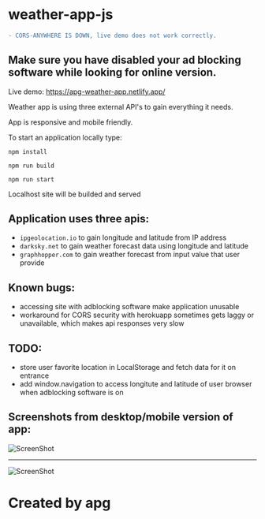 # weather-app-js
```diff
- CORS-ANYWHERE IS DOWN, live demo does not work correctly.

```

## Make sure you have disabled your ad blocking software while looking for online version.

Live demo: https://apg-weather-app.netlify.app/

Weather app is using three external API's to gain everything it needs.

App is responsive and mobile friendly.

To start an application locally type:
```
npm install
```
```
npm run build
```
```
npm run start
```

Localhost site will be builded and served

## Application uses three apis:
* `ipgeolocation.io` to gain longitude and latitude from IP address
* `darksky.net` to gain weather forecast data using longitude and latitude
* `graphhopper.com` to gain weather forecast from input value that user provide

## Known bugs:
* accessing site with adblocking software make application unusable
* workaround for CORS security with herokuapp sometimes gets laggy or unavailable, which makes api responses very slow

## TODO:
* store user favorite location in LocalStorage and fetch data for it on entrance
* add window.navigation to access longitute and latitude of user browser when adblocking software is on

## Screenshots from desktop/mobile version of app:
![ScreenShot](https://i.ibb.co/rwMWh5y/apg-weather-apg-desktop.png)

___

![ScreenShot](https://i.ibb.co/SxJqZsm/apg-weather-apg-mobile.png)





# Created by apg
